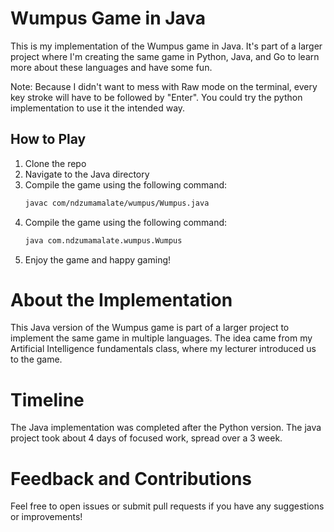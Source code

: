 # Wumpus Game in Java

This is my implementation of the Wumpus game in Java. It's part of a larger project where I'm creating the same game in Python, Java, and Go to learn more about these languages and have some fun.

Note: Because I didn't want to mess with Raw mode on the terminal, every key stroke will have to be followed by "Enter". You could try the python implementation to use it the intended way.

## How to Play

1. Clone the repo
2. Navigate to the Java directory
3. Compile the game using the following command:
   ```bash
   javac com/ndzumamalate/wumpus/Wumpus.java

4. Compile the game using the following command:
   ```bash
   java com.ndzumamalate.wumpus.Wumpus
    ```
5. Enjoy the game and happy gaming!

# About the Implementation

This Java version of the Wumpus game is part of a larger project to implement the same game in multiple languages. The idea came from my Artificial Intelligence fundamentals class, where my lecturer introduced us to the game.

# Timeline

The Java implementation was completed after the Python version. The java project took about 4 days of focused work, spread over a 3 week.

# Feedback and Contributions

Feel free to open issues or submit pull requests if you have any suggestions or improvements!
